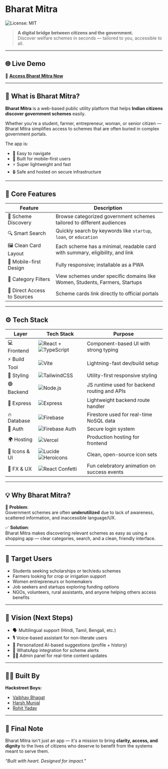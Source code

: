 # Bharat Mitra
![License: MIT](https://img.shields.io/badge/License-MIT-purple.svg)

> **A digital bridge between citizens and the government.**  
> Discover welfare schemes in seconds — tailored to you, accessible to all.

---

## 🌐 Live Demo

🎯 [**Access Bharat Mitra Now**](https://bharatmitra-complete.vercel.app/)  

---

## 🧠 What is Bharat Mitra?

**Bharat Mitra** is a web-based public utility platform that helps **Indian citizens discover government schemes** easily.

Whether you're a student, farmer, entrepreneur, woman, or senior citizen — Bharat Mitra simplifies access to schemes that are often buried in complex government portals.

The app is:
- 🧭 Easy to navigate  
- 📱 Built for mobile-first users  
- ⚡ Super lightweight and fast  
- 🔒 Safe and hosted on secure infrastructure  

---

## 🔑 Core Features

| Feature                      | Description                                                                 |
|-----------------------------|-----------------------------------------------------------------------------|
| 🎯 Scheme Discovery          | Browse categorized government schemes tailored to different audiences       |
| 🔍 Smart Search              | Quickly search by keywords like `startup`, `loan`, or `education`           |
| 🖼️ Clean Card Layout         | Each scheme has a minimal, readable card with summary, eligibility, and link |
| 📱 Mobile-first Design       | Fully responsive; installable as a PWA                                      |
| 🔄 Category Filters          | View schemes under specific domains like Women, Students, Farmers, Startups |
| 🧾 Direct Access to Sources  | Scheme cards link directly to official portals                              |

---

## ⚙️ Tech Stack

| Layer         | Tech Stack                                                                                      | Purpose                                        |
|---------------|--------------------------------------------------------------------------------------------------|------------------------------------------------|
| 💻 Frontend    | ![React](https://img.shields.io/badge/React-20232A?style=flat&logo=react&logoColor=61DAFB) + ![TypeScript](https://img.shields.io/badge/TypeScript-3178C6?style=flat&logo=typescript&logoColor=white) | Component-based UI with strong typing          |
| ⚡ Build Tool  | ![Vite](https://img.shields.io/badge/Vite-646CFF?style=flat&logo=vite&logoColor=white)          | Lightning-fast dev/build setup                 |
| 🎨 Styling     | ![TailwindCSS](https://img.shields.io/badge/Tailwind_CSS-38B2AC?style=flat&logo=tailwind-css&logoColor=white) | Utility-first responsive styling               |
| 🟢 Backend     | ![Node.js](https://img.shields.io/badge/Node.js-339933?style=flat&logo=node.js&logoColor=white) | JS runtime used for backend routing and APIs   |
| 🚏 Express     | ![Express](https://img.shields.io/badge/Express.js-000000?style=flat&logo=express&logoColor=white) | Lightweight backend route handler              |
| 🔥 Database    | ![Firebase](https://img.shields.io/badge/Firebase-FFCA28?style=flat&logo=firebase&logoColor=white) | Firestore used for real-time NoSQL data        |
| 🔐 Auth        | ![Firebase Auth](https://img.shields.io/badge/Auth-Firebase-FFCA28?style=flat&logo=firebase&logoColor=white) | Secure login system                 |
| 🌍 Hosting     | ![Vercel](https://img.shields.io/badge/Vercel-000000?style=flat&logo=vercel&logoColor=white) | Production hosting for frontend                |
| 🧩 Icons & UI  | ![Lucide](https://img.shields.io/badge/Lucide-000000?style=flat&logo=lucide&logoColor=white) ![Heroicons](https://img.shields.io/badge/Heroicons-000000?style=flat&logo=heroicons&logoColor=white) | Clean, open-source icon sets                   |
| 🎉 FX & UX     | ![React Confetti](https://img.shields.io/badge/Confetti-React-blue?style=flat)                 | Fun celebratory animation on success events    |

---

## 💡 Why Bharat Mitra?

🛑 **Problem**:  
Government schemes are often **underutilized** due to lack of awareness, scattered information, and inaccessible language/UX.

✅ **Solution**:  
Bharat Mitra makes discovering relevant schemes as easy as using a shopping app — clear categories, search, and a clean, friendly interface.

---

## 🚀 Target Users

- Students seeking scholarships or tech/edu schemes  
- Farmers looking for crop or irrigation support  
- Women entrepreneurs or homemakers  
- Job seekers and startups exploring funding options  
- NGOs, volunteers, rural assistants, and anyone helping others access benefits  

---

## 🔮 Vision (Next Steps)

- 🗣️ Multilingual support (Hindi, Tamil, Bengali, etc.)  
- 🎙️ Voice-based assistant for non-literate users  
- 🧠 Personalized AI-based suggestions (profile + history)  
- 💬 WhatsApp integration for scheme alerts  
- 🧑‍💼 Admin panel for real-time content updates  

---

## 🙋‍♂️ Built By

**Hackstreet Boys:**
- [Vaibhav Bhagat](https://github.com/VaibhavBhagat665) 
- [Harsh Munjal](https://github.com/harshmunjal20) 
- [Rohit Yadav](https://github.com/Rohit12412021)

---

## 🏁 Final Note

Bharat Mitra isn't just an app — it's a mission to bring **clarity, access, and dignity** to the lives of citizens who deserve to benefit from the systems meant to serve them.

_“Built with heart. Designed for impact.”_
